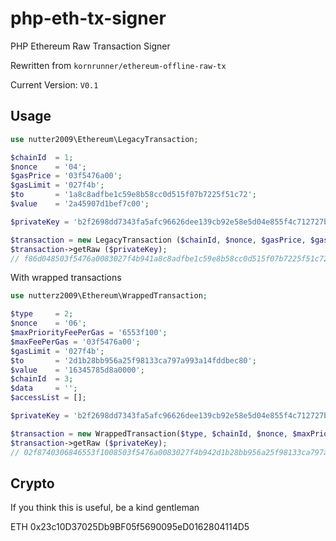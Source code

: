 # php-eth-tx-signer 

PHP Ethereum Raw Transaction Signer

Rewritten from `kornrunner/ethereum-offline-raw-tx`

Current Version: `V0.1`
## Usage

```php
use nutter2009\Ethereum\LegacyTransaction;

$chainId  = 1;
$nonce    = '04';
$gasPrice = '03f5476a00';
$gasLimit = '027f4b';
$to       = '1a8c8adfbe1c59e8b58cc0d515f07b7225f51c72';
$value    = '2a45907d1bef7c00';

$privateKey = 'b2f2698dd7343fa5afc96626dee139cb92e58e5d04e855f4c712727bf198e898';

$transaction = new LegacyTransaction ($chainId, $nonce, $gasPrice, $gasLimit, $to, $value);
$transaction->getRaw ($privateKey);
// f86d048503f5476a0083027f4b941a8c8adfbe1c59e8b58cc0d515f07b7225f51c72882a45907d1bef7c00801ba0e68be766b40702e6d9c419f53d5e053c937eda36f0e973074d174027439e2b5da0790df3e4d0294f92d69104454cd96005e21095efd5f2970c2829736ca39195d8
```

With wrapped transactions

```php
use nutterz2009\Ethereum\WrappedTransaction;

$type     = 2; 
$nonce    = '06';
$maxPriorityFeePerGas = '6553f100';
$maxFeePerGas = '03f5476a00';
$gasLimit = '027f4b';
$to       = '2d1b28bb956a25f98133ca797a993a14fddbec80';
$value    = '16345785d8a0000';
$chainId  = 3;
$data     = '';
$accessList = [];

$privateKey = 'b2f2698dd7343fa5afc96626dee139cb92e58e5d04e855f4c712727bf198e898';

$transaction = new WrappedTransaction($type, $chainId, $nonce, $maxPriorityFeePerGas, $maxFeePerGas, $gasLimit, $to, $value, $data, $accessList);
$transaction->getRaw ($privateKey);
// 02f8740306846553f1008503f5476a0083027f4b942d1b28bb956a25f98133ca797a993a14fddbec8088016345785d8a000080c080a0d0c5504fc08c5cfa5ed78b86ca96f02df9959e8aeb7bf0c7d8e9844f61dbc469a042c4503ae4141a06905b0ba3ce831b86407657af938817d7cd32f6cc796895bb
```

## Crypto
If you think this is useful, be a kind gentleman

ETH 0x23c10D37025Db9BF05f5690095eD0162804114D5
